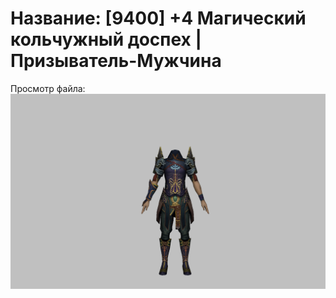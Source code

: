 # Название: [9400] +4 Магический кольчужный доспех | Призыватель-Мужчина

Просмотр файла:
![p080005.png](p080005.png)